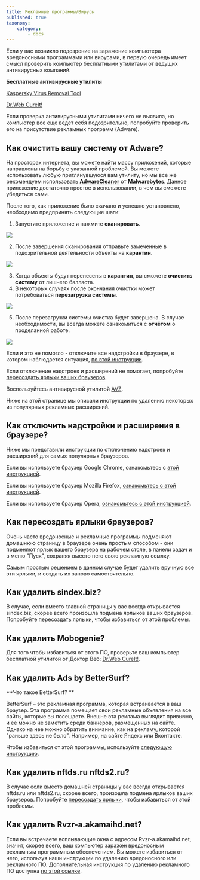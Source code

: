 ```yaml
---
title: Рекламные программы/Вирусы
published: true
taxonomy:
    category:
        - docs
---
```


Если у вас возникло подозрение на заражение компьютера вредоносными программами или вирусами, в первую очередь имеет смысл проверить компьютер бесплатными утилитами от ведущих антивирусных компаний.

**Бесплатные антивирусные утилиты** 

[Kaspersky Virus Removal Tool](https://www.kaspersky.ru/downloads/thank-you/free-virus-removal-tool) 

[Dr.Web CureIt!](http://free.drweb.ru/cureit/)

Если проверка антивирусными утилитами ничего не выявила, но компьютер все еще ведет себя подозрительно, попробуйте проверить его на присутствие рекламных программ (Adware).

## Как очистить вашу систему от Adware?

На просторах интернета, вы можете найти массу приложений, которые направлены на борьбу с указанной проблемой. Вы можете использовать любую приглянувшуюся вам утилиту, но мы все же рекомендуем использовать **[AdwareCleaner](https://downloads.malwarebytes.com/file/adwcleaner)** от **Malwarebytes**. Данное приложение достаточно простое в использовании, в чем вы сможете убедиться сами.

После того, как приложение было скачано и успешно установлено, необходимо предпринять следующие шаги:

1) Запустите приложение и нажмите **cканировать**.

<img src="https://cdn.adguard.com/public/Adguard/kb/newscreenshots/Ru/Windows7.1/adwareru.png" />

2) После завершения сканирования отправьте замеченные в подозрительной деятельности объекты на **карантин**.

<img src="https://cdn.adguard.com/public/Adguard/kb/newscreenshots/Ru/Windows7.1/adware2ru.png" />

3) Когда объекты будут перенесены в **карантин**, вы сможете **очистить систему** от лишнего балласта.
4) В некоторых случаях после окончания очистки может потребоваться **перезагрузка системы**.

<img src="https://cdn.adguard.com/public/Adguard/kb/newscreenshots/Ru/Windows7.1/adware3.png" />

5) После перезагрузки системы очистка будет завершена. В случае необходимости, вы всегда можете ознакомиться с **отчётом** о проделанной работе.

<img src="https://cdn.adguard.com/public/Adguard/kb/newscreenshots/Ru/Windows7.1/adware4.png" />

Если и это не помогло - отключите все надстройки в браузере, в котором наблюдается ситуация, [по этой инструкции](#plugins).

Если отключение надстроек и расширений не помогает, попробуйте [пересоздать ярлыки ваших браузеров](#cuts).

Воспользуйтесь антивирусной утилитой [AVZ](http://www.z-oleg.com).

Ниже на этой странице мы описали инструкции по удалению некоторых из популярных рекламных расширений.

## Как отключить надстройки и расширения в браузере?

Ниже мы представили инструкции по отключению надстроек и расширений для самых популярных браузеров.

Если вы используете браузер Google Chrome, ознакомьтесь с [этой инструкцией](https://support.google.com/chrome_webstore/answer/2664769?visit_id=0-636210884632942904-4100722315&hl=ru&rd=2).

Если вы используете браузер Mozilla Firefox, [ознакомьтесь с этой инструкцией](https://support.mozilla.org/ru/kb/udalenie-dopolnenij).

Если вы используете браузер Opera, [ознакомьтесь с этой инструкцией](http://help.opera.com/Windows/11.50/ru/extensions.html).

<a name="cuts"></a>
## Как пересоздать ярлыки браузеров?

Очень часто вредоносные и рекламные программы подменяют домашнюю страницу в браузере очень простым способом - они подменяют ярлык вашего браузера на рабочем столе, в панели задач и в меню "Пуск", сохраняя вместо него свою рекламную ссылку.

Самым простым решением в данном случае будет удалить вручную все эти ярлыки, и создать их заново самостоятельно.

## Как удалить sindex.biz?

В случае, если вместо главной страницы у вас всегда открывается sindex.biz, скорее всего произошла подмена ярлыков ваших браузеров. Попробуйте [пересоздать ярлыки](#cuts), чтобы избавиться от этой проблемы.

## Как удалить Mobogenie?

Для того чтобы избавиться от этого ПО, проверьте ваш компьютер бесплатной утилитой от Доктор Веб: [Dr.Web CureIt!](http://free.drweb.ru/cureit/).

## Как удалить Ads by BetterSurf?

**Что такое BetterSurf? **

BetterSurf – это рекламная программа, которая встраивается в ваш браузер. Эта программа помещает свои рекламные объявления на все сайты, которые вы посещаете. Внешне эта реклама выглядит привычно, и ее можно не заметить среди баннеров, размещенных на сайте. Однако на нее можно обратить внимание, как на рекламу, которой "раньше здесь не было". Например, на сайте Яндекс или Вконтакте.

Чтобы избавиться от этой программы, используйте [следующую инструкцию](http://jestyanka.ru/vredonosnaya-reklama-bettersurf-i-sposoby-eyo-ustraneniya.html).

## Как удалить nftds.ru nftds2.ru?

В случае если вместо домашней страницы у вас всегда открывается nftds.ru или nftds2.ru, скорее всего, произошла подмена ярлыков ваших браузеров. Попробуйте [пересоздать ярлыки](#cuts), чтобы избавиться от этой проблемы.

## Как удалить Rvzr-a.akamaihd.net?

Если вы встречаете всплывающие окна с адресом Rvzr-a.akamaihd.net, значит, скорее всего, ваш компьютер заражен вредоносным рекламным программным обеспечением. Вы можете избавиться от него, используя наши инструкции по удалению вредоносного или рекламного ПО. Дополнительная инструкция по удалению рекламного ПО доступна [по этой ссылке](http://bedynet.ru/rvzr-a-akamaihd-net-pop-up-virus/).